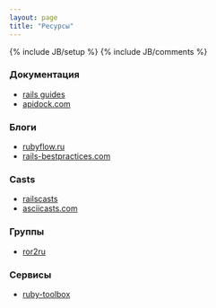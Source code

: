 ```yaml
---
layout: page
title: "Ресурсы"
---
```

{% include JB/setup %}
{% include JB/comments %}

### Документация

* [rails guides](http://guides.rubyonrails.org/)
* [apidock.com](http://apidock.com)

### Блоги

* [rubyflow.ru](http://rubyflow.ru/)
* [rails-bestpractices.com](http://rails-bestpractices.com/)

### Casts

* [railscasts](http://railscasts.com/)
* [asciicasts.com](http://asciicasts.com/)

### Группы

* [ror2ru](https://groups.google.com/forum/?hl=ru&fromgroups#!forum/ror2ru)

### Сервисы

* [ruby-toolbox](https://www.ruby-toolbox.com/)
